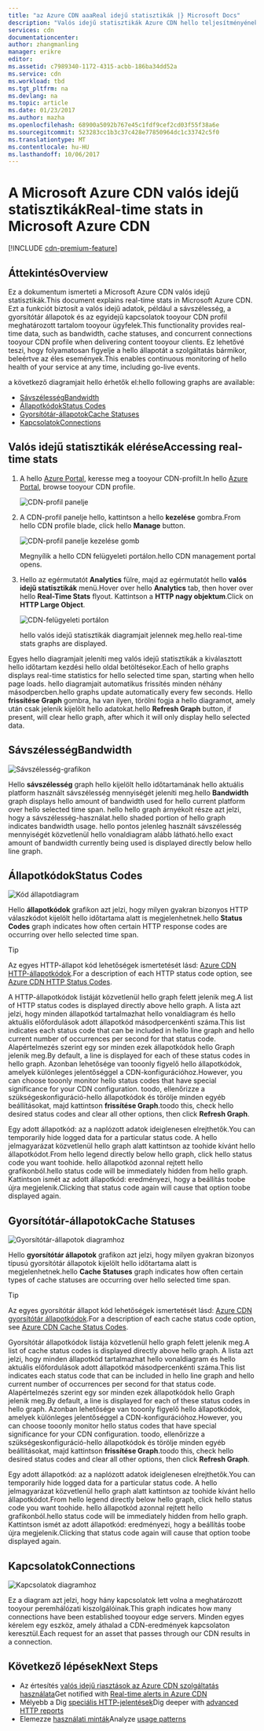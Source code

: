 ```yaml
---
title: "az Azure CDN aaaReal idejű statisztikák |} Microsoft Docs"
description: "Valós idejű statisztikák Azure CDN hello teljesítményének valós idejű adatokat biztosít, amikor a tartalom tooyour ügyfelek kézbesítéséhez."
services: cdn
documentationcenter: 
author: zhangmanling
manager: erikre
editor: 
ms.assetid: c7989340-1172-4315-acbb-186ba34dd52a
ms.service: cdn
ms.workload: tbd
ms.tgt_pltfrm: na
ms.devlang: na
ms.topic: article
ms.date: 01/23/2017
ms.author: mazha
ms.openlocfilehash: 68900a5092b767e45c1fdf9cef2cd03f55f38a6e
ms.sourcegitcommit: 523283cc1b3c37c428e77850964dc1c33742c5f0
ms.translationtype: MT
ms.contentlocale: hu-HU
ms.lasthandoff: 10/06/2017
---
```

# <a name="real-time-stats-in-microsoft-azure-cdn"></a><span data-ttu-id="b67e3-103">A Microsoft Azure CDN valós idejű statisztikák</span><span class="sxs-lookup"><span data-stu-id="b67e3-103">Real-time stats in Microsoft Azure CDN</span></span>
[!INCLUDE [cdn-premium-feature](../../includes/cdn-premium-feature.md)]

## <a name="overview"></a><span data-ttu-id="b67e3-104">Áttekintés</span><span class="sxs-lookup"><span data-stu-id="b67e3-104">Overview</span></span>
<span data-ttu-id="b67e3-105">Ez a dokumentum ismerteti a Microsoft Azure CDN valós idejű statisztikák.</span><span class="sxs-lookup"><span data-stu-id="b67e3-105">This document explains real-time stats in Microsoft Azure CDN.</span></span>  <span data-ttu-id="b67e3-106">Ezt a funkciót biztosít a valós idejű adatok, például a sávszélesség, a gyorsítótár állapotok és az egyidejű kapcsolatok tooyour CDN profil meghatározott tartalom tooyour ügyfelek.</span><span class="sxs-lookup"><span data-stu-id="b67e3-106">This functionality provides real-time data, such as bandwidth, cache statuses, and concurrent connections tooyour CDN profile when delivering content tooyour clients.</span></span> <span data-ttu-id="b67e3-107">Ez lehetővé teszi, hogy folyamatosan figyelje a hello állapotát a szolgáltatás bármikor, beleértve az éles események.</span><span class="sxs-lookup"><span data-stu-id="b67e3-107">This enables continuous monitoring of hello health of your service at any time, including go-live events.</span></span>

<span data-ttu-id="b67e3-108">a következő diagramjait hello érhetők el:</span><span class="sxs-lookup"><span data-stu-id="b67e3-108">hello following graphs are available:</span></span>

* [<span data-ttu-id="b67e3-109">Sávszélesség</span><span class="sxs-lookup"><span data-stu-id="b67e3-109">Bandwidth</span></span>](#bandwidth)
* [<span data-ttu-id="b67e3-110">Állapotkódok</span><span class="sxs-lookup"><span data-stu-id="b67e3-110">Status Codes</span></span>](#status-codes)
* [<span data-ttu-id="b67e3-111">Gyorsítótár-állapotok</span><span class="sxs-lookup"><span data-stu-id="b67e3-111">Cache Statuses</span></span>](#cache-statuses)
* [<span data-ttu-id="b67e3-112">Kapcsolatok</span><span class="sxs-lookup"><span data-stu-id="b67e3-112">Connections</span></span>](#connections)

## <a name="accessing-real-time-stats"></a><span data-ttu-id="b67e3-113">Valós idejű statisztikák elérése</span><span class="sxs-lookup"><span data-stu-id="b67e3-113">Accessing real-time stats</span></span>
1. <span data-ttu-id="b67e3-114">A hello [Azure Portal](https://portal.azure.com), keresse meg a tooyour CDN-profilt.</span><span class="sxs-lookup"><span data-stu-id="b67e3-114">In hello [Azure Portal](https://portal.azure.com), browse tooyour CDN profile.</span></span>
   
    ![CDN-profil panelje](./media/cdn-real-time-stats/cdn-profile-blade.png)
2. <span data-ttu-id="b67e3-116">A CDN-profil panelje hello, kattintson a hello **kezelése** gombra.</span><span class="sxs-lookup"><span data-stu-id="b67e3-116">From hello CDN profile blade, click hello **Manage** button.</span></span>
   
    ![CDN-profil panelje kezelése gomb](./media/cdn-real-time-stats/cdn-manage-btn.png)
   
    <span data-ttu-id="b67e3-118">Megnyílik a hello CDN felügyeleti portálon.</span><span class="sxs-lookup"><span data-stu-id="b67e3-118">hello CDN management portal opens.</span></span>
3. <span data-ttu-id="b67e3-119">Hello az egérmutatót **Analytics** fülre, majd az egérmutatót hello **valós idejű statisztikák** menü.</span><span class="sxs-lookup"><span data-stu-id="b67e3-119">Hover over hello **Analytics** tab, then hover over hello **Real-Time Stats** flyout.</span></span>  <span data-ttu-id="b67e3-120">Kattintson a **HTTP nagy objektum**.</span><span class="sxs-lookup"><span data-stu-id="b67e3-120">Click on **HTTP Large Object**.</span></span>
   
    ![CDN-felügyeleti portálon](./media/cdn-real-time-stats/cdn-premium-portal.png)
   
    <span data-ttu-id="b67e3-122">hello valós idejű statisztikák diagramjait jelennek meg.</span><span class="sxs-lookup"><span data-stu-id="b67e3-122">hello real-time stats graphs are displayed.</span></span>

<span data-ttu-id="b67e3-123">Egyes hello diagramjait jeleníti meg valós idejű statisztikák a kiválasztott hello időtartam kezdési hello oldal betöltésekor.</span><span class="sxs-lookup"><span data-stu-id="b67e3-123">Each of hello graphs displays real-time statistics for hello selected time span, starting when hello page loads.</span></span>  <span data-ttu-id="b67e3-124">hello diagramjait automatikus frissítés minden néhány másodpercben.</span><span class="sxs-lookup"><span data-stu-id="b67e3-124">hello graphs update automatically every few seconds.</span></span>  <span data-ttu-id="b67e3-125">Hello **frissítése Graph** gombra, ha van ilyen, törölni fogja a hello diagramot, amely után csak jelenik kijelölt hello adatokat.</span><span class="sxs-lookup"><span data-stu-id="b67e3-125">hello **Refresh Graph** button, if present, will clear hello graph, after which it will only display hello selected data.</span></span>

## <a name="bandwidth"></a><span data-ttu-id="b67e3-126">Sávszélesség</span><span class="sxs-lookup"><span data-stu-id="b67e3-126">Bandwidth</span></span>
![Sávszélesség-grafikon](./media/cdn-real-time-stats/cdn-bandwidth.png)

<span data-ttu-id="b67e3-128">Hello **sávszélesség** graph hello kijelölt hello időtartamának hello aktuális platform használt sávszélesség mennyiségét jeleníti meg.</span><span class="sxs-lookup"><span data-stu-id="b67e3-128">hello **Bandwidth** graph displays hello amount of bandwidth used for hello current platform over hello selected time span.</span></span> <span data-ttu-id="b67e3-129">hello hello graph árnyékolt része azt jelzi, hogy a sávszélesség-használat.</span><span class="sxs-lookup"><span data-stu-id="b67e3-129">hello shaded portion of hello graph indicates bandwidth usage.</span></span> <span data-ttu-id="b67e3-130">hello pontos jelenleg használt sávszélesség mennyiségét közvetlenül hello vonaldiagram alább látható.</span><span class="sxs-lookup"><span data-stu-id="b67e3-130">hello exact amount of bandwidth currently being used is displayed directly below hello line graph.</span></span>

## <a name="status-codes"></a><span data-ttu-id="b67e3-131">Állapotkódok</span><span class="sxs-lookup"><span data-stu-id="b67e3-131">Status Codes</span></span>
![Kód állapotdiagram](./media/cdn-real-time-stats/cdn-status-codes.png)

<span data-ttu-id="b67e3-133">Hello **állapotkódok** grafikon azt jelzi, hogy milyen gyakran bizonyos HTTP válaszkódot kijelölt hello időtartama alatt is megjelenhetnek.</span><span class="sxs-lookup"><span data-stu-id="b67e3-133">hello **Status Codes** graph indicates how often certain HTTP response codes are occurring over hello selected time span.</span></span>

> [!TIP]
> <span data-ttu-id="b67e3-134">Az egyes HTTP-állapot kód lehetőségek ismertetését lásd: [Azure CDN HTTP-állapotkódok](https://msdn.microsoft.com/library/mt759238.aspx).</span><span class="sxs-lookup"><span data-stu-id="b67e3-134">For a description of each HTTP status code option, see [Azure CDN HTTP Status Codes](https://msdn.microsoft.com/library/mt759238.aspx).</span></span>
> 
> 

<span data-ttu-id="b67e3-135">A HTTP-állapotkódok listáját közvetlenül hello graph felett jelenik meg.</span><span class="sxs-lookup"><span data-stu-id="b67e3-135">A list of HTTP status codes is displayed directly above hello graph.</span></span> <span data-ttu-id="b67e3-136">A lista azt jelzi, hogy minden állapotkód tartalmazhat hello vonaldiagram és hello aktuális előfordulások adott állapotkód másodpercenkénti száma.</span><span class="sxs-lookup"><span data-stu-id="b67e3-136">This list indicates each status code that can be included in hello line graph and hello current number of occurrences per second for that status code.</span></span> <span data-ttu-id="b67e3-137">Alapértelmezés szerint egy sor minden ezek állapotkódok hello Graph jelenik meg.</span><span class="sxs-lookup"><span data-stu-id="b67e3-137">By default, a line is displayed for each of these status codes in hello graph.</span></span> <span data-ttu-id="b67e3-138">Azonban lehetősége van tooonly figyelő hello állapotkódok, amelyek különleges jelentőséggel a CDN-konfigurációhoz.</span><span class="sxs-lookup"><span data-stu-id="b67e3-138">However, you can choose tooonly monitor hello status codes that have special significance for your CDN configuration.</span></span> <span data-ttu-id="b67e3-139">toodo, ellenőrizze a szükségeskonfiguráció-hello állapotkódok és törölje minden egyéb beállításokat, majd kattintson **frissítése Graph**.</span><span class="sxs-lookup"><span data-stu-id="b67e3-139">toodo this, check hello desired status codes and clear all other options, then click **Refresh Graph**.</span></span> 

<span data-ttu-id="b67e3-140">Egy adott állapotkód: az a naplózott adatok ideiglenesen elrejthetők.</span><span class="sxs-lookup"><span data-stu-id="b67e3-140">You can temporarily hide logged data for a particular status code.</span></span>  <span data-ttu-id="b67e3-141">A hello jelmagyarázat közvetlenül hello graph alatt kattintson az toohide kívánt hello állapotkódot.</span><span class="sxs-lookup"><span data-stu-id="b67e3-141">From hello legend directly below hello graph, click hello status code you want toohide.</span></span> <span data-ttu-id="b67e3-142">hello állapotkód azonnal rejtett hello grafikonból.</span><span class="sxs-lookup"><span data-stu-id="b67e3-142">hello status code will be immediately hidden from hello graph.</span></span> <span data-ttu-id="b67e3-143">Kattintson ismét az adott állapotkód: eredményezi, hogy a beállítás toobe újra megjelenik.</span><span class="sxs-lookup"><span data-stu-id="b67e3-143">Clicking that status code again will cause that option toobe displayed again.</span></span>

## <a name="cache-statuses"></a><span data-ttu-id="b67e3-144">Gyorsítótár-állapotok</span><span class="sxs-lookup"><span data-stu-id="b67e3-144">Cache Statuses</span></span>
![Gyorsítótár-állapotok diagramhoz](./media/cdn-real-time-stats/cdn-cache-status.png)

<span data-ttu-id="b67e3-146">Hello **gyorsítótár állapotok** grafikon azt jelzi, hogy milyen gyakran bizonyos típusú gyorsítótár állapotok kijelölt hello időtartama alatt is megjelenhetnek.</span><span class="sxs-lookup"><span data-stu-id="b67e3-146">hello **Cache Statuses** graph indicates how often certain types of cache statuses are occurring over hello selected time span.</span></span> 

> [!TIP]
> <span data-ttu-id="b67e3-147">Az egyes gyorsítótár állapot kód lehetőségek ismertetését lásd: [Azure CDN gyorsítótár állapotkódok](https://msdn.microsoft.com/library/mt759237.aspx).</span><span class="sxs-lookup"><span data-stu-id="b67e3-147">For a description of each cache status code option, see [Azure CDN Cache Status Codes](https://msdn.microsoft.com/library/mt759237.aspx).</span></span>
> 
> 

<span data-ttu-id="b67e3-148">Gyorsítótár állapotkódok listája közvetlenül hello graph felett jelenik meg.</span><span class="sxs-lookup"><span data-stu-id="b67e3-148">A list of cache status codes is displayed directly above hello graph.</span></span> <span data-ttu-id="b67e3-149">A lista azt jelzi, hogy minden állapotkód tartalmazhat hello vonaldiagram és hello aktuális előfordulások adott állapotkód másodpercenkénti száma.</span><span class="sxs-lookup"><span data-stu-id="b67e3-149">This list indicates each status code that can be included in hello line graph and hello current number of occurrences per second for that status code.</span></span> <span data-ttu-id="b67e3-150">Alapértelmezés szerint egy sor minden ezek állapotkódok hello Graph jelenik meg.</span><span class="sxs-lookup"><span data-stu-id="b67e3-150">By default, a line is displayed for each of these status codes in hello graph.</span></span> <span data-ttu-id="b67e3-151">Azonban lehetősége van tooonly figyelő hello állapotkódok, amelyek különleges jelentőséggel a CDN-konfigurációhoz.</span><span class="sxs-lookup"><span data-stu-id="b67e3-151">However, you can choose tooonly monitor hello status codes that have special significance for your CDN configuration.</span></span> <span data-ttu-id="b67e3-152">toodo, ellenőrizze a szükségeskonfiguráció-hello állapotkódok és törölje minden egyéb beállításokat, majd kattintson **frissítése Graph**.</span><span class="sxs-lookup"><span data-stu-id="b67e3-152">toodo this, check hello desired status codes and clear all other options, then click **Refresh Graph**.</span></span> 

<span data-ttu-id="b67e3-153">Egy adott állapotkód: az a naplózott adatok ideiglenesen elrejthetők.</span><span class="sxs-lookup"><span data-stu-id="b67e3-153">You can temporarily hide logged data for a particular status code.</span></span>  <span data-ttu-id="b67e3-154">A hello jelmagyarázat közvetlenül hello graph alatt kattintson az toohide kívánt hello állapotkódot.</span><span class="sxs-lookup"><span data-stu-id="b67e3-154">From hello legend directly below hello graph, click hello status code you want toohide.</span></span> <span data-ttu-id="b67e3-155">hello állapotkód azonnal rejtett hello grafikonból.</span><span class="sxs-lookup"><span data-stu-id="b67e3-155">hello status code will be immediately hidden from hello graph.</span></span> <span data-ttu-id="b67e3-156">Kattintson ismét az adott állapotkód: eredményezi, hogy a beállítás toobe újra megjelenik.</span><span class="sxs-lookup"><span data-stu-id="b67e3-156">Clicking that status code again will cause that option toobe displayed again.</span></span>

## <a name="connections"></a><span data-ttu-id="b67e3-157">Kapcsolatok</span><span class="sxs-lookup"><span data-stu-id="b67e3-157">Connections</span></span>
![Kapcsolatok diagramhoz](./media/cdn-real-time-stats/cdn-connections.png)

<span data-ttu-id="b67e3-159">Ez a diagram azt jelzi, hogy hány kapcsolatok lett volna a meghatározott tooyour peremhálózati kiszolgálóinak.</span><span class="sxs-lookup"><span data-stu-id="b67e3-159">This graph indicates how many connections have been established tooyour edge servers.</span></span> <span data-ttu-id="b67e3-160">Minden egyes kérelem egy eszköz, amely áthalad a CDN-eredmények kapcsolaton keresztül.</span><span class="sxs-lookup"><span data-stu-id="b67e3-160">Each request for an asset that passes through our CDN results in a connection.</span></span>

## <a name="next-steps"></a><span data-ttu-id="b67e3-161">Következő lépések</span><span class="sxs-lookup"><span data-stu-id="b67e3-161">Next Steps</span></span>
* <span data-ttu-id="b67e3-162">Az értesítés [valós idejű riasztások az Azure CDN szolgáltatás használata](cdn-real-time-alerts.md)</span><span class="sxs-lookup"><span data-stu-id="b67e3-162">Get notified with [Real-time alerts in Azure CDN](cdn-real-time-alerts.md)</span></span>
* <span data-ttu-id="b67e3-163">Mélyebb a Dig [speciális HTTP-jelentések](cdn-advanced-http-reports.md)</span><span class="sxs-lookup"><span data-stu-id="b67e3-163">Dig deeper with [advanced HTTP reports](cdn-advanced-http-reports.md)</span></span>
* <span data-ttu-id="b67e3-164">Elemezze [használati minták](cdn-analyze-usage-patterns.md)</span><span class="sxs-lookup"><span data-stu-id="b67e3-164">Analyze [usage patterns](cdn-analyze-usage-patterns.md)</span></span>


